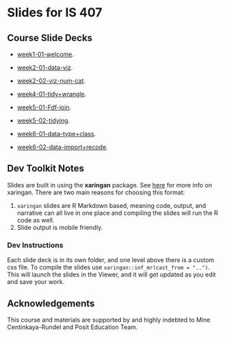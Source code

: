 # Slides for IS 407

## Course Slide Decks

- [week1-01-welcome](week1-01-welcome).

- [week2-01-data-viz](week2-01-data-viz).

- [week2-02-viz-num-cat](week2-02-viz-num-cat).

- [week4-01-tidy+wrangle](week4-01-tidy+wrangle).

- [week5-01-Fdf-join](week5-01-df-join).

- [week5-02-tidying](week5-02-tidying).

- [week6-01-data-type+class](week6-01-data-type+class).

- [week6-02-data-import+recode](week6-02-data-import+recode).

<!--


- [week6-02-web-scrape](week6-02-web-scrape).

- [week7-01-effective-dataviz](week7-01-effective-dataviz).

- [week7-02-functions+iteration](week7-02-functions+iteration).

- [week8-01-studies-confounding](week8-01-studies-confounding).

- [week8-02-regex](week8-02-regex).

- [week10-01-language-of-models](week10-01-language-of-models).

- [week10-02-modeling-nonlinear-relationships](week10-02-modeling-nonlinear-relationships).

- [week11-01-model-multiple-predictors](week11-01-model-multiple-predictors).

- [week11-02-logistic-reg+feature_eng](week11-02-logistic-reg+feature_eng).

- [week12-02-text-analysis_tf](week12-01-text-analysis_tf).

- [week13-01-accessible-viz](week13-01-accessible-viz).

- [week14-01-text-analysis_tfidf+sentimentanal](week14-01-text-analysis_tfidf+sentimentanal)

- [week14-02-shiny-practice](week14-02-shiny-practice)

- [week13-02-named_entity_recognition](week13-02-named_entity_recognition). -->

## Dev Toolkit Notes

Slides are built in using the **xaringan** package. See [here](https://github.com/yihui/xaringan) for more info on xaringan. There are two main reasons for choosing this format:

1. `xaringan` slides are R Markdown based, meaning code, output, and narrative can all live in one place and compiling the slides will run the R code as well.
2. Slide output is mobile friendly.

### Dev Instructions

Each slide deck is in its own folder, and one level above there is a custom css file. To compile the slides use `xaringan::inf_mr(cast_from = "..")`. This will launch the slides in the Viewer, and it will get updated as you edit and save your work.

## Acknowledgements

This course and materials are supported by and highly indebted to Mine Centinkaya-Rundel and Posit Education Team.
